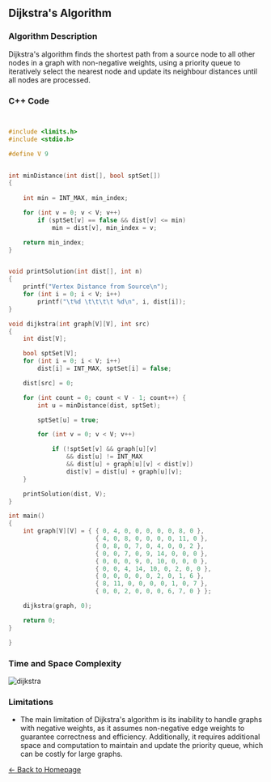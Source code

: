 ## Dijkstra's Algorithm

### Algorithm Description
Dijkstra's algorithm finds the shortest path from a source node to all other nodes in a graph with non-negative weights, using a priority queue to iteratively select the nearest node and update its neighbour distances until all nodes are processed.

### C++ Code

```cpp 


#include <limits.h>
#include <stdio.h>

#define V 9


int minDistance(int dist[], bool sptSet[])
{
	
	int min = INT_MAX, min_index;

	for (int v = 0; v < V; v++)
		if (sptSet[v] == false && dist[v] <= min)
			min = dist[v], min_index = v;

	return min_index;
}


void printSolution(int dist[], int n)
{
	printf("Vertex Distance from Source\n");
	for (int i = 0; i < V; i++)
		printf("\t%d \t\t\t\t %d\n", i, dist[i]);
}

void dijkstra(int graph[V][V], int src)
{
	int dist[V];

	bool sptSet[V]; 
	for (int i = 0; i < V; i++)
		dist[i] = INT_MAX, sptSet[i] = false;

	dist[src] = 0;

	for (int count = 0; count < V - 1; count++) {
		int u = minDistance(dist, sptSet);

		sptSet[u] = true;

		for (int v = 0; v < V; v++)

			if (!sptSet[v] && graph[u][v]
				&& dist[u] != INT_MAX
				&& dist[u] + graph[u][v] < dist[v])
				dist[v] = dist[u] + graph[u][v];
	}

	printSolution(dist, V);
}

int main()
{
	int graph[V][V] = { { 0, 4, 0, 0, 0, 0, 0, 8, 0 },
						{ 4, 0, 8, 0, 0, 0, 0, 11, 0 },
						{ 0, 8, 0, 7, 0, 4, 0, 0, 2 },
						{ 0, 0, 7, 0, 9, 14, 0, 0, 0 },
						{ 0, 0, 0, 9, 0, 10, 0, 0, 0 },
						{ 0, 0, 4, 14, 10, 0, 2, 0, 0 },
						{ 0, 0, 0, 0, 0, 2, 0, 1, 6 },
						{ 8, 11, 0, 0, 0, 0, 1, 0, 7 },
						{ 0, 0, 2, 0, 0, 0, 6, 7, 0 } };

	dijkstra(graph, 0);

	return 0;
}

}
```

### Time and Space Complexity
![dijkstra](https://github.com/DEBANSHU007/FoodDelivery.github.io/assets/67229736/802425a9-8199-4f1f-b191-2f68e3c4a000)



### Limitations
* The main limitation of Dijkstra's algorithm is its inability to handle graphs with negative weights, as it assumes non-negative edge weights to guarantee correctness and efficiency. Additionally, it requires additional space and computation to maintain and update the priority queue, which can be costly for large graphs.

[← Back to Homepage](../README.md)
